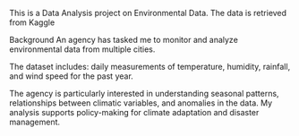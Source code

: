 This is a Data Analysis project on Environmental Data. The data is retrieved from Kaggle

Background
An agency has tasked me  to monitor and analyze environmental data
from multiple cities. 

The dataset includes:
daily measurements of temperature,
humidity, rainfall, and
wind speed for the past year. 

The agency is particularly interested in understanding seasonal patterns,
relationships between climatic variables, and anomalies in the data. My analysis supports
policy-making for climate adaptation and disaster management.
